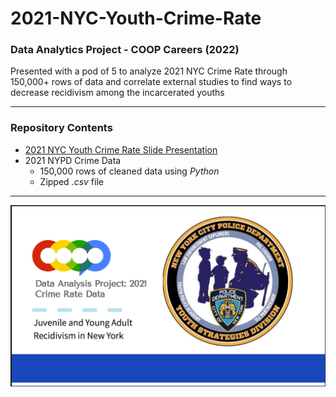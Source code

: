 # 2021-NYC-Youth-Crime-Rate
### Data Analytics Project - COOP Careers (2022)
Presented with a pod of 5 to analyze 2021 NYC Crime Rate through 150,000+ rows of data and correlate external studies to find ways to decrease recidivism among the incarcerated youths

---
### Repository Contents
* [2021 NYC Youth Crime Rate Slide Presentation](https://github.com/angeloparayno/2021-NYC-Youth-Crime-Rate/blob/main/2021%20NYC%20Youth%20Crime%20Rate%20Slide%20Presentation.pdf)
* 2021 NYPD Crime Data 
  * 150,000 rows of cleaned data using *Python*
  * Zipped *.csv* file

---
![](https://github.com/angeloparayno/2021-NYC-Youth-Crime-Rate/blob/main/Images/Title%20Page.png)
